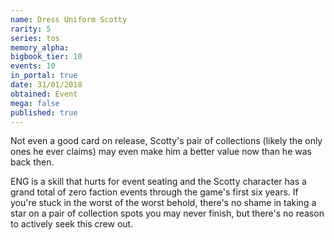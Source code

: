 ```yaml
---
name: Dress Uniform Scotty
rarity: 5
series: tos
memory_alpha:
bigbook_tier: 10
events: 10
in_portal: true
date: 31/01/2018
obtained: Event
mega: false
published: true
---
```


Not even a good card on release, Scotty's pair of collections (likely the only ones he ever claims) may even make him a better value now than he was back then.

ENG is a skill that hurts for event seating and the Scotty character has a grand total of zero faction events through the game's first six years. If you're stuck in the worst of the worst behold, there's no shame in taking a star on a pair of collection spots you may never finish, but there's no reason to actively seek this crew out.
